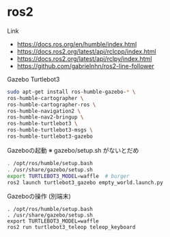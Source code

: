 # ros2

Link

- https://docs.ros.org/en/humble/index.html
- https://docs.ros2.org/latest/api/rclcpp/index.html
- https://docs.ros2.org/latest/api/rclpy/index.html
- https://github.com/gabrielnhn/ros2-line-follower

Gazebo Turtlebot3
```bash
sudo apt-get install ros-humble-gazebo-* \
ros-humble-cartographer \
ros-humble-cartographer-ros \
ros-humble-navigation2 \
ros-humble-nav2-bringup \
ros-humble-turtlebot3 \
ros-humble-turtlebot3-msgs \
ros-humble-turtlebot3-gazebo
```

Gazeboの起動 ※ gazebo/setup.sh がないとだめ
```bash
. /opt/ros/humble/setup.bash
. /usr/share/gazebo/setup.sh
export TURTLEBOT3_MODEL=waffle  # burger
ros2 launch turtlebot3_gazebo empty_world.launch.py
```

Gazeboの操作 (別端末)
```
. /opt/ros/humble/setup.bash
. /usr/share/gazebo/setup.sh
export TURTLEBOT3_MODEL=waffle
ros2 run turtlebot3_teleop teleop_keyboard
```
